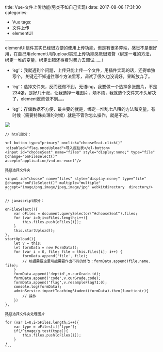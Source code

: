 title: Vue-文件上传功能(另类不如自己实现)
date: 2017-08-08 17:31:30
categories:
- Vue
tags:
- 文件上传
- elementUI
---
elementUI组件其实已经很方便的使用上传功能，但是有很多弊端，感觉不是很好用，在自己用elementUI的upload实现上传功能感觉很累赘（绑定一堆的方法，绑定一堆的变量，绑定出错还得费时费力去调试……）

* ‘eg’：我就遇到个问题，上传只能上传一个文件，用插件实现的话，还得单独写个，关键还不知道往哪个方法里写，调试了很久也没调好。果断放弃了。

* ‘eg’：选择文件夹，反而还做不到，无语ing，我要做一个选择多张图片，不是234张，是好几十张，让我选择一堆图片，烦不烦，我就选个文件夹不久解决了，element反而做不到。。。

* ‘eg’：存储数据不方便，最主要的就是，绑定一堆乱七八糟的方法和变量，有时候（需要特殊处理的时候）就是不管你怎么操作，就是不对。
<!-- more -->
![](/hexo.pure/images/posts/vue/upload01.png)

```
// html部分：

<el-button type="primary" onclick="chooseSeat.click()" :disabled="flag.onceUpload">导入座位表</el-button>
<input id="chooseSeat" name="files" style="display:none;" type="file" @change="onFileSelect()"
accept="application/vnd.ms-excel"/>
```
    路径选择文件夹
    ```
    <input id="choose" name="files" style="display:none;" type="file" @change="onFileSelect()" multiple="multiple" accept="image/png,image/jpeg,image/jpg" webkitdirectory  directory/>
    ```
```
// javascript部分：

onFileSelect(){
    var oFiles = document.querySelector("#chooseSeat").files;
    for (var i=0;i<oFiles.length;i++){
        this.files.push(oFiles[i]);
    }
    this.startUpload();
},
startUpload(){
    let v = this;
    let formData = new FormData();
    for (var i = 0, file; file = this.files[i]; i++) {
        formData.append('file', file);
        // 根据需要这里可能需要作出不同的修改：formData.append(file.name, file);
    }
    formData.append('deptid',v.curGrade.id);
    formData.append('code',v.curGrade.code);
    formData.append('flag',v.resampleFlag?1:0);
    console.log(formData);
    adminService.importTeachingStudent(formData).then(function(r){
        // 操作
    })
},
```
    路径选择文件夹处理图片
    ```
    for (var i=0;i<oFiles.length;i++){
        var type = oFiles[i]['type'];
        if(/^image/g.test(type)){
            this.files.push(oFiles[i]);
        }
    }
    ```
